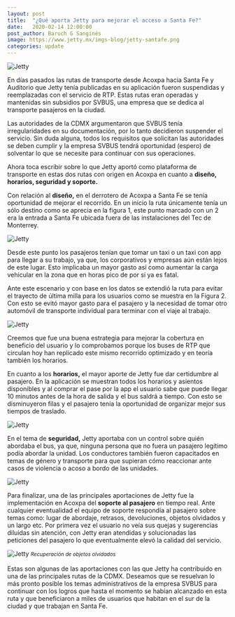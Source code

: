 ```yaml
---
layout: post
title:  "¿Qué aporta Jetty para mejorar el acceso a Santa Fe?"
date:   2020-02-14 12:00:00
post_author: Baruch G Sanginés
image: https://www.jetty.mx/imgs-blog/jetty-santafe.png
categories: update
---
```

![Jetty]({{site.baseurl}}/imgs-blog/jetty-santafe.png)

En días pasados las rutas de transporte desde  Acoxpa hacia Santa Fe y Auditorio que Jetty tenía publicadas en su aplicación fueron suspendidas y reemplazadas con el servicio de RTP. Estas rutas eran operadas y mantenidas sin subsidios por SVBUS, una empresa que se dedica al transporte pasajeros en la ciudad.

Las autoridades de la CDMX argumentaron que SVBUS tenía irregularidades en su documentación, por lo tanto decidieron suspender el servicio. Sin duda alguna, todos los requisitos que solicitan las autoridades se deben cumplir y la empresa SVBUS tendrá oportunidad (espero) de solventar lo que se necesite para continuar con sus operaciones.

Ahora toca escribir sobre lo que Jetty aportó como plataforma de transporte en estas dos rutas con origen en Acoxpa en cuanto a <b>diseño, horarios, seguridad y soporte.</b>

Con relación al <b>diseño,</b> en el derrotero de Acoxpa a Santa Fe se tenía oportunidad de mejorar el recorrido. En un inicio la ruta únicamente tenía un sólo destino como se aprecia en la figura 1, este punto marcado con un 2 era la entrada a Santa Fe ubicada fuera de las instalaciones del Tec de Monterrey.

![Jetty]({{site.baseurl}}/imgs-blog/Jetty-santafe-1.png)

Desde este punto los pasajeros tenían que tomar un taxi o un taxi con app para llegar a su trabajo, ya que, los corporativos y empresas aún están lejos de este lugar. Esto implicaba un mayor gasto así como aumentar la carga vehicular en la zona que en horas pico de por sí ya es fatal.

Ante este escenario y con base en los datos se extendió la ruta para evitar el trayecto de última milla para los usuarios como se muestra en la Figura 2. Con esto se evitó mayor gasto para el pasajero y la necesidad de tomar otro automóvil de transporte individual para terminar con el viaje al trabajo.

![Jetty]({{site.baseurl}}/imgs-blog/Jetty-santafe-2.png)

Creemos que fue una buena estrategia para mejorar la cobertura en beneficio del usuario  y lo comprobamos porque los buses de RTP que circulan hoy  han replicado este mismo recorrido optimizado y en teoría también los horarios.

En cuanto a los <b>horarios,</b> el mayor aporte de Jetty fue dar certidumbre al pasajero. En la aplicación se muestran todos los horarios y asientos disponibles y al comprar el pase por la app el usuario sabe que puede llegar 10 minutos antes de la hora de salida y el bus saldrá a tiempo. Con esto se disminuyeron filas y el pasajero tenía la oportunidad de organizar mejor sus tiempos de traslado.

![Jetty]({{site.baseurl}}/imgs-blog/Jetty-santafe-3.png)

En el tema de <b>seguridad,</b> Jetty aportaba con un control sobre quién abordaba el bus, ya que, ninguna persona que no fuera un pasajero legítimo podía abordar la unidad. Los conductores también fueron capacitados en temas de género y transporte para que supieran cómo reaccionar ante casos de violencia o acoso a bordo de las unidades.

![Jetty]({{site.baseurl}}/imgs-blog/Jetty-santafe-4.png)

Para finalizar, una de las principales aportaciones de Jetty fue la implementación en Acoxpa del <b>soporte al pasajero</b> en tiempo real. Ante cualquier eventualidad el equipo de soporte respondía al pasajero sobre temas como: lugar de abordaje, retrasos, devoluciones, objetos olvidados y un largo etc. Por primera vez el usuario no veía sus quejas y sugerencias diluidas sin atención, con Jetty eran atendidas y solucionadas las peticiones del pasajero lo que eventualmente elevó la calidad del servicio.

![Jetty]({{site.baseurl}}/imgs-blog/Jetty-santafe-5.png)
<small><i>Recuperación de objetos olvidados</i></small>
<br>
<br>
Estas son algunas de las aportaciones con las que Jetty ha contribuido en una de las principales rutas de la CDMX. Deseamos que se resuelvan lo más pronto posible los temas administrativos de la empresa SVBUS para continuar con los logros que hasta el momento se habían alcanzado en esta ruta y que beneficiaron a miles de usuarios que habitan en el sur de la ciudad y que trabajan en Santa Fe.

